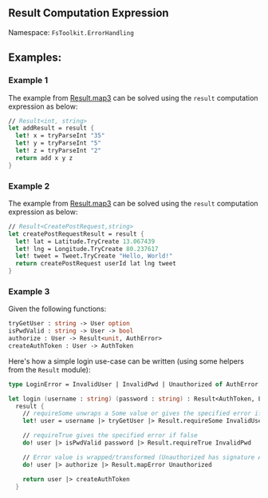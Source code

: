 ## Result Computation Expression

Namespace: `FsToolkit.ErrorHandling`

## Examples:

### Example 1

The example from [Result.map3](../result/map3.md#example-1) can be solved using the `result` computation expression as below:

```fsharp
// Result<int, string>
let addResult = result {
  let! x = tryParseInt "35"
  let! y = tryParseInt "5"
  let! z = tryParseInt "2"
  return add x y z
}
```

### Example 2

The example from [Result.map3](../result/map3.md#a-example-2) can be solved using the `result` computation expression as below:

```fsharp
// Result<CreatePostRequest,string>
let createPostRequestResult = result {
  let! lat = Latitude.TryCreate 13.067439
  let! lng = Longitude.TryCreate 80.237617
  let! tweet = Tweet.TryCreate "Hello, World!"
  return createPostRequest userId lat lng tweet
}
```

### Example 3

Given the following functions:

```fsharp
tryGetUser : string -> User option
isPwdValid : string -> User -> bool
authorize : User -> Result<unit, AuthError>
createAuthToken : User -> AuthToken
```

Here's how a simple login use-case can be written (using some helpers from the `Result` module):

```fsharp
type LoginError = InvalidUser | InvalidPwd | Unauthorized of AuthError

let login (username : string) (password : string) : Result<AuthToken, LoginError> =
  result {
    // requireSome unwraps a Some value or gives the specified error if None
    let! user = username |> tryGetUser |> Result.requireSome InvalidUser

    // requireTrue gives the specified error if false
    do! user |> isPwdValid password |> Result.requireTrue InvalidPwd

    // Error value is wrapped/transformed (Unauthorized has signature AuthError -> LoginError)
    do! user |> authorize |> Result.mapError Unauthorized

    return user |> createAuthToken
  }
```


